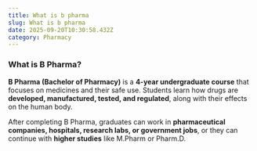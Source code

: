 ```yaml
---
title: What is b pharma
slug: What is b pharma
date: 2025-09-20T10:30:58.432Z
category: Pharmacy
---
```

<!--StartFragment-->

### **What is B Pharma?**

**B Pharma (Bachelor of Pharmacy)** is a **4-year undergraduate course** that focuses on medicines and their safe use. Students learn how drugs are **developed, manufactured, tested, and regulated**, along with their effects on the human body.

After completing B Pharma, graduates can work in **pharmaceutical companies, hospitals, research labs, or government jobs**, or they can continue with **higher studies** like M.Pharm or Pharm.D.

<!--EndFragment-->